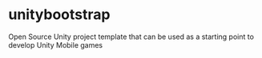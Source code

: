 # unitybootstrap
Open Source Unity project template that can be used as a starting point to develop Unity Mobile games
